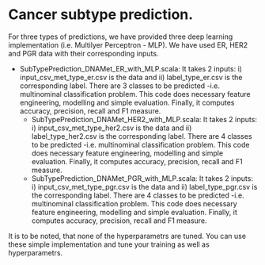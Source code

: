 # Cancer subtype prediction. 
For three types of predictions, we have provided three deep learning implementation (i.e. Multilyer Perceptron - MLP). We have used ER, HER2 and PGR data with their corresponding inputs. 
	
  - SubTypePrediction_DNAMet_ER_with_MLP.scala: It takes 2 inputs: i) input_csv_met_type_er.csv is the data and ii) label_type_er.csv is the corresponding label. There are 3 classes to be predicted -i.e. multinominal classification problem. This code does necessary feature engineering, modelling and simple evaluation. Finally, it computes accuracy, precision, recall and F1 measure. 
	- SubTypePrediction_DNAMet_HER2_with_MLP.scala: It takes 2 inputs: i) input_csv_met_type_her2.csv is the data and ii) label_type_her2.csv is the corresponding label. There are 4 classes to be predicted -i.e. multinominal classification problem. This code does necessary feature engineering, modelling and simple evaluation. Finally, it computes accuracy, precision, recall and F1 measure. 
	- SubTypePrediction_DNAMet_PGR_with_MLP.scala: It takes 2 inputs: i) input_csv_met_type_pgr.csv is the data and ii) label_type_pgr.csv is the corresponding label. There are 4 classes to be predicted -i.e. multinominal classification problem. This code does necessary feature engineering, modelling and simple evaluation. Finally, it computes accuracy, precision, recall and F1 measure.
  
  It is to be noted, that none of the hyperparametrs are tuned. You can use these simple implementation and tune your training as well as hyperparametrs. 
